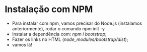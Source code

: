 # Instalação com NPM
- Para instalar com npm, vamos precisar do Node.js (instalamos anteriormente), rodar o comando npm init -y
- Instalar a dependência com: *npm i bootstrap*;
- Fazer os links no HTML (*node_modules/bootstrap/dist*);
- vamos lá!
